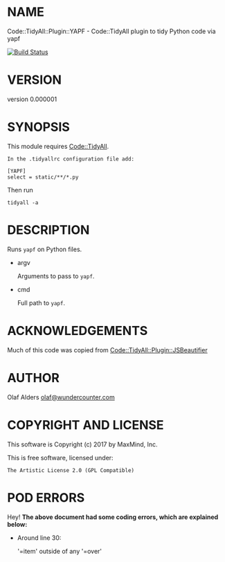 # NAME

Code::TidyAll::Plugin::YAPF - Code::TidyAll plugin to tidy Python code via yapf

[![Build Status](https://travis-ci.org/oalders/code-tidyall-plugin-yapf.png?branch=master)](https://travis-ci.org/oalders/code-tidyall-plugin-yapf)

# VERSION

version 0.000001

# SYNOPSIS

This module requires [Code::TidyAll](https://metacpan.org/pod/Code::TidyAll).

    In the .tidyallrc configuration file add:

    [YAPF]
    select = static/**/*.py

Then run

    tidyall -a

# DESCRIPTION

Runs `yapf` on Python files.

- argv

    Arguments to pass to `yapf`.

- cmd

    Full path to `yapf`.

# ACKNOWLEDGEMENTS

Much of this code was copied from [Code::TidyAll::Plugin::JSBeautifier](https://metacpan.org/pod/Code::TidyAll::Plugin::JSBeautifier)

# AUTHOR

Olaf Alders <olaf@wundercounter.com>

# COPYRIGHT AND LICENSE

This software is Copyright (c) 2017 by MaxMind, Inc.

This is free software, licensed under:

    The Artistic License 2.0 (GPL Compatible)

# POD ERRORS

Hey! **The above document had some coding errors, which are explained below:**

- Around line 30:

    '=item' outside of any '=over'
